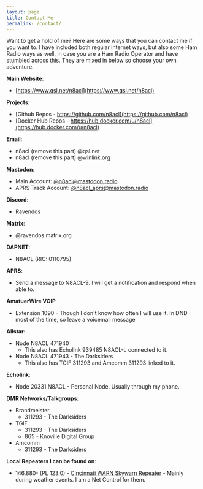 ```yaml
---
layout: page
title: Contact Me
permalink: /contact/
---
```


Want to get a hold of me? Here are some ways that you can contact me if you want to. I have included both regular internet ways, but also some Ham Radio ways as well, in case you are a Ham Radio Operator and have stumbled across this. They are mixed in below so choose your own adventure.

**Main Website**:
* [https://www.qsl.net/n8acl](https://www.qsl.net/n8acl)

**Projects**:
* [Github Repos - https://github.com/n8acl](https://github.com/n8acl)
* [Docker Hub Repos - https://hub.docker.com/u/n8acl](https://hub.docker.com/u/n8acl)

**Email**:
* n8acl (remove this part) @qsl.net
* n8acl (remove this part) @winlink.org

**Mastodon**:
* Main Account: [@n8acl@mastodon.radio](https://mastodon.radio/@n8acl)
* APRS Track Account: [@n8acl_aprs@mastodon.radio](https://mastodon.radio/@n8acl_aprs)

**Discord**:
* Ravendos

**Matrix**:
* @ravendos:matrix.org

**DAPNET**:
* N8ACL (RIC: 0110795)

**APRS**:
* Send a message to N8ACL-9. I will get a notification and respond when able to.

**AmatuerWire VOIP**
* Extension 1090 - Though I don't know how often I will use it. In DND most of the time, so leave a voicemail message

**Allstar**:
* Node N8ACL 471940
  * This also has Echolink 939485 N8ACL-L connected to it.
* Node N8ACL 471943 - The Darksiders
  * This also has TGIF 311293 and Amcomm 311293 linked to it.

**Echolink**:
* Node 20331 N8ACL - Personal Node. Usually through my phone.

**DMR Networks/Talkgroups**:
* Brandmeister
  * 311293 - The Darksiders
* TGIF
  * 311293 - The Darksiders
  * 865 - Knoville Digital Group
* Amcomm
  * 311293 - The Darksiders


**Local Repeaters I can be found on**:
* 146.880- (PL 123.0) - [Cincinnati WARN Skywarn Repeater](https://www.warn.org) - Mainly during weather events. I am a Net Control for them.
